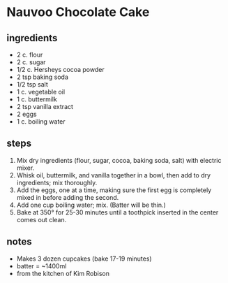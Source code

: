 # Nauvoo Chocolate Cake

## ingredients  
* 2 c. flour
* 2 c. sugar
* 1/2 c. Hersheys cocoa powder
* 2 tsp baking soda
* 1/2 tsp salt
* 1 c. vegetable oil
* 1 c. buttermilk
* 2 tsp vanilla extract
* 2 eggs
* 1 c. boiling water
  
## steps
1. Mix dry ingredients (flour, sugar, cocoa, baking soda, salt) with electric mixer.
2. Whisk oil, buttermilk, and vanilla together in a bowl, then add to dry ingredients; mix thoroughly.
3. Add the eggs, one at a time, making sure the first egg is completely mixed in before adding the second.
4. Add one cup boiling water; mix. (Batter will be thin.)
5. Bake at 350° for 25-30 minutes until a toothpick inserted in the center comes out clean.

## notes  
* Makes 3 dozen cupcakes (bake 17-19 minutes)
* batter = ~1400ml
* from the kitchen of Kim Robison
